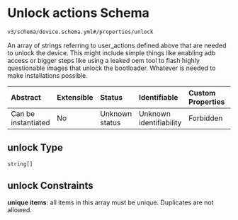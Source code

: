 # Unlock actions Schema

```txt
v3/schema/device.schema.yml#/properties/unlock
```

An array of strings referring to user_actions defined above that are needed to unlock the device. This might include simple things like enabling adb access or bigger steps like using a leaked oem tool to flash highly questionable images that unlock the bootloader. Whatever is needed to make installations possible.

| Abstract            | Extensible | Status         | Identifiable            | Custom Properties | Additional Properties | Access Restrictions | Defined In                                                          |
| :------------------ | :--------- | :------------- | :---------------------- | :---------------- | :-------------------- | :------------------ | :------------------------------------------------------------------ |
| Can be instantiated | No         | Unknown status | Unknown identifiability | Forbidden         | Allowed               | none                | [device.schema.json*](../device.schema.json "open original schema") |

## unlock Type

`string[]`

## unlock Constraints

**unique items**: all items in this array must be unique. Duplicates are not allowed.
